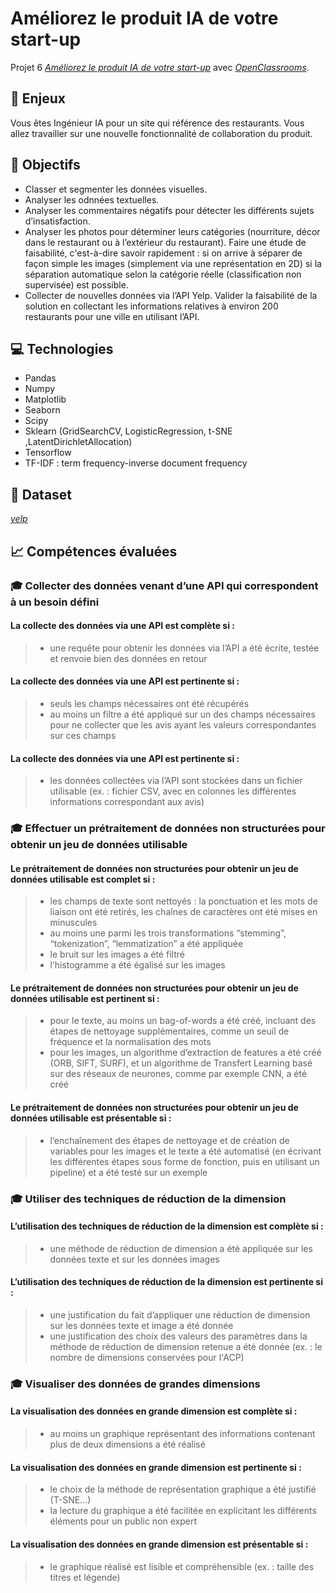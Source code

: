 # Améliorez le produit IA de votre start-up


Projet 6 [_Améliorez le produit IA de votre start-up_](https://s3.eu-west-1.amazonaws.com/course.oc-static.com/projects/Ing%C3%A9nieur_IA_P6/openclassrooms.com-Ame%CC%81liorez+le+produit+IA+de+votre+start-up.pdf)
avec [_OpenClassrooms_](https://www.openclassrooms.com).

## 📗 Enjeux
Vous êtes Ingénieur IA pour un site qui référence des restaurants. Vous allez travailler sur une nouvelle fonctionnalité de collaboration du produit.

## 🎯 Objectifs
* Classer et segmenter les données visuelles. 
* Analyser les odnnées textuelles.
* Analyser les commentaires négatifs pour détecter les différents sujets d’insatisfaction.
* Analyser les photos pour déterminer leurs catégories (nourriture, décor dans le restaurant ou à l’extérieur du restaurant). Faire une étude de faisabilité, c'est-à-dire savoir rapidement :
si on arrive à séparer de façon simple les images (simplement via une représentation en 2D)
si la séparation automatique selon la catégorie réelle (classification non supervisée) est possible.
* Collecter de nouvelles données via l’API Yelp. Valider la faisabilité de la solution en collectant les informations relatives à environ 200 restaurants pour une ville en utilisant l’API.

## 💻 Technologies
- Pandas
- Numpy
- Matplotlib
- Seaborn
- Scipy
- Sklearn (GridSearchCV, LogisticRegression, t-SNE ,LatentDirichletAllocation)
- Tensorflow
- TF-IDF : term frequency-inverse document frequency

## 📄 Dataset
[_yelp_](https://www.yelp.com/dataset)


## 📈 Compétences évaluées

###  🎓  Collecter des données venant d’une API qui correspondent à un besoin défini
#### La collecte des données via une API est complète si :
>- une requête pour obtenir les données via l’API a été  écrite, testée et renvoie bien des données en retour
#### La collecte des données via une API est pertinente si :
>- seuls les champs nécessaires ont été récupérés 
>- au moins un filtre a été appliqué sur un des champs nécessaires pour ne collecter que les avis ayant les valeurs correspondantes sur ces champs 
#### La collecte des données via une API est pertinente si :
>- les données collectées via l’API sont stockées dans un fichier utilisable (ex. : fichier CSV, avec en colonnes les différentes informations correspondant aux avis)

###  🎓  Effectuer un prétraitement de données non structurées pour obtenir un jeu de données utilisable

#### Le prétraitement de données non structurées pour obtenir un jeu de données utilisable est complet si :
>- les champs de texte sont nettoyés : la ponctuation et les mots de liaison ont été retirés, les chaînes de caractères ont été mises en minuscules
>- au moins une parmi les trois transformations “stemming”, “tokenization”, “lemmatization” a été appliquée 
>- le bruit sur les images a été filtré
>- l’histogramme a été égalisé sur les images

#### Le prétraitement de données non structurées pour obtenir un jeu de données utilisable est pertinent si :
>- pour le texte, au moins un bag-of-words a été créé, incluant des étapes de nettoyage supplémentaires, comme un seuil de fréquence et la normalisation des mots
>- pour les images, un algorithme d’extraction de features a été créé (ORB, SIFT, SURF), et un algorithme de Transfert Learning basé sur des réseaux de neurones, comme par exemple CNN, a été créé

#### Le prétraitement de données non structurées pour obtenir un jeu de données utilisable est présentable si :
>- l’enchaînement des étapes de nettoyage et de création de variables pour les images et le texte a été automatisé (en écrivant les différentes étapes sous forme de fonction, puis en utilisant un pipeline) et a été testé sur un exemple

###  🎓 Utiliser des techniques de réduction de la dimension
	
#### L’utilisation des techniques de réduction de la dimension est complète si :
>- une méthode de réduction de dimension a été appliquée sur les données texte et sur les données images

#### L’utilisation des techniques de réduction de la dimension est pertinente si :
>- une justification du fait d’appliquer une réduction de dimension sur les données texte et image a été donnée
>- une justification des choix des valeurs des paramètres dans la méthode de réduction de dimension retenue a été donnée (ex. : le nombre de dimensions conservées pour l'ACP)

###  🎓 Visualiser des données de grandes dimensions
#### La visualisation des données en grande dimension est complète si :
>- au moins un graphique représentant des informations contenant plus de deux dimensions a été réalisé 

#### La visualisation des données en grande dimension est pertinente si :
>-  le choix de la méthode de représentation graphique a été justifié (T-SNE…)
>- la lecture du graphique a été facilitée en explicitant les différents éléments pour un public non expert

#### La visualisation des données en grande dimension est présentable si :

>-  le graphique réalisé est lisible et compréhensible (ex. : taille des titres et légende)

